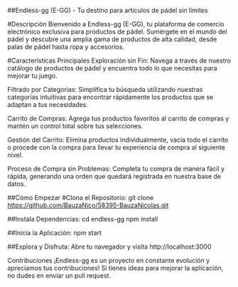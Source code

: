 ##Endless-gg (E-GG) - Tu destino para artículos de pádel sin límites

#Descripción
Bienvenido a Endless-gg (E-GG), tu plataforma de comercio electrónico exclusiva para productos de pádel. Sumérgete en el mundo del pádel y descubre una amplia gama de productos de alta calidad, desde palas de pádel hasta ropa y accesorios.

#Características Principales
Exploración sin Fin: Navega a través de nuestro catálogo de productos de pádel y encuentra todo lo que necesitas para mejorar tu juego.

Filtrado por Categorías: Simplifica tu búsqueda utilizando nuestras categorías intuitivas para encontrar rápidamente los productos que se adaptan a tus necesidades.

Carrito de Compras: Agrega tus productos favoritos al carrito de compras y mantén un control total sobre tus selecciones.

Gestión del Carrito: Elimina productos individualmente, vacía todo el carrito o procede con la compra para llevar tu experiencia de compra al siguiente nivel.

Proceso de Compra sin Problemas: Completa tu compra de manera fácil y rápida, generando una orden que quedará registrada en nuestra base de datos.

##Cómo Empezar
#Clona el Repositorio:
git clone https://github.com/BauzaNico/58395-BauzaNicolas.git

##Instala Dependencias:
cd endless-gg
npm install

##Inicia la Aplicación:
npm start

##Explora y Disfruta:
Abre tu navegador y visita http://localhost:3000

Contribuciones
¡Endless-gg es un proyecto en constante evolución y apreciamos tus contribuciones! Si tienes ideas para mejorar la aplicación, no dudes en enviar un pull request.
